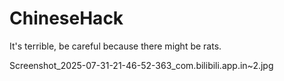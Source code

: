 # ChineseHack
It's terrible, be careful because there might be rats.

Screenshot_2025-07-31-21-46-52-363_com.bilibili.app.in~2.jpg
